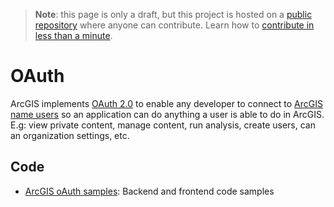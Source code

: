 > **Note**: this page is only a draft, but this project is hosted on a [public repository](https://github.com/hhkaos/awesome-arcgis) where anyone can contribute. Learn how to [contribute in less than a minute](https://github.com/hhkaos/awesome-arcgis/blob/master/CONTRIBUTING.md#contributions).

# OAuth

ArcGIS implements [OAuth 2.0](https://developers.arcgis.com/documentation/core-concepts/security-and-authentication/what-is-oauth-2/) to enable any developer to connect to [ArcGIS name users](../README.md) so an application can do anything a user is able to do in ArcGIS. E.g: view private content, manage content, run analysis, create users, can an organization settings, etc.

## Code

* [ArcGIS oAuth samples](https://github.com/esri-es/arcgis-oauth-samples): Backend and frontend code samples
